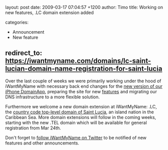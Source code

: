 layout: post
date: 2009-03-17 07:04:57 +1200
author: Timo
title: Working on new features, .LC domain extension added

categories:
  - Announcement
  - New feature

redirect_to: https://iwantmyname.com/domains/lc-saint-lucian-domain-name-registration-for-saint-lucia
----

Over the last couple of weeks we were primarily working under the hood of iWantMyName with necessary back end changes for the [new version of our iPhone DomainApp](https://iwantmyname.com/iphone), preparing the site for new [features](https://iwantmyname.com/features/custom-domain-applications-and-dns) and migrating our DNS infrastructure to a more flexible solution.

Furthermore we welcome a new domain extension at iWantMyName: .LC, the [country code top-level domain of Saint Lucia](https://iwantmyname.com/domains/lc-domain-name-registration-for-saint-lucia), an island nation in the Caribbean Sea. More domain extensions will follow in the coming weeks, starting with the new .TEL domain which will be available for general registration from Mar 24th.

Don't forget to [follow iWantMyName on Twitter](https://twitter.com/iwmn) to be notified of new features and other announcements.
